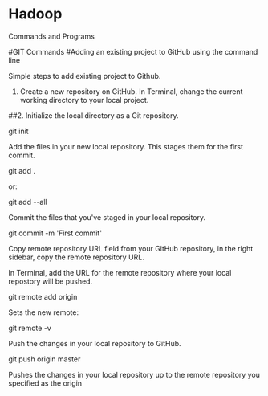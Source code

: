 # Hadoop
Commands and Programs

#GIT Commands
#Adding an existing project to GitHub using the command line

Simple steps to add existing project to Github.

1. Create a new repository on GitHub.
In Terminal, change the current working directory to your local project.

##2. Initialize the local directory as a Git repository.

git init

Add the files in your new local repository. This stages them for the first commit.

git add .

or:

git add --all

Commit the files that you've staged in your local repository.

git commit -m 'First commit'

Copy remote repository URL field from your GitHub repository, in the right sidebar, copy the remote repository URL.

In Terminal, add the URL for the remote repository where your local repostory will be pushed.

git remote add origin <remote repository URL>
  
Sets the new remote:

git remote -v

Push the changes in your local repository to GitHub.

git push origin master

Pushes the changes in your local repository up to the remote repository you specified as the origin
